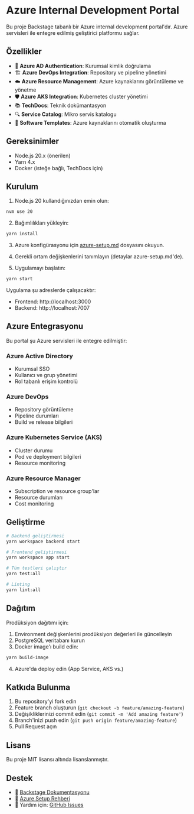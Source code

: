 # Azure Internal Development Portal

Bu proje Backstage tabanlı bir Azure internal development portal'dır. Azure servisleri ile entegre edilmiş geliştirici platformu sağlar.

## Özellikler

- 🔐 **Azure AD Authentication**: Kurumsal kimlik doğrulama
- 🏗️ **Azure DevOps Integration**: Repository ve pipeline yönetimi  
- ☁️ **Azure Resource Management**: Azure kaynaklarını görüntüleme ve yönetme
- 🛡️ **Azure AKS Integration**: Kubernetes cluster yönetimi
- 📚 **TechDocs**: Teknik dokümantasyon
- 🔍 **Service Catalog**: Mikro servis katalogu
- 🚀 **Software Templates**: Azure kaynaklarını otomatik oluşturma

## Gereksinimler

- Node.js 20.x (önerilen)
- Yarn 4.x
- Docker (isteğe bağlı, TechDocs için)

## Kurulum

1. Node.js 20 kullandığınızdan emin olun:
```bash
nvm use 20
```

2. Bağımlılıkları yükleyin:
```bash
yarn install
```

3. Azure konfigürasyonu için [azure-setup.md](./azure-setup.md) dosyasını okuyun.

4. Gerekli ortam değişkenlerini tanımlayın (detaylar azure-setup.md'de).

5. Uygulamayı başlatın:
```bash
yarn start
```

Uygulama şu adreslerde çalışacaktır:
- Frontend: http://localhost:3000
- Backend: http://localhost:7007

## Azure Entegrasyonu

Bu portal şu Azure servisleri ile entegre edilmiştir:

### Azure Active Directory
- Kurumsal SSO
- Kullanıcı ve grup yönetimi
- Rol tabanlı erişim kontrolü

### Azure DevOps
- Repository görüntüleme
- Pipeline durumları
- Build ve release bilgileri

### Azure Kubernetes Service (AKS)
- Cluster durumu
- Pod ve deployment bilgileri
- Resource monitoring

### Azure Resource Manager
- Subscription ve resource group'lar
- Resource durumları
- Cost monitoring

## Geliştirme

```bash
# Backend geliştirmesi
yarn workspace backend start

# Frontend geliştirmesi  
yarn workspace app start

# Tüm testleri çalıştır
yarn test:all

# Linting
yarn lint:all
```

## Dağıtım

Prodüksiyon dağıtımı için:

1. Environment değişkenlerini prodüksiyon değerleri ile güncelleyin
2. PostgreSQL veritabanı kurun
3. Docker image'ı build edin:

```bash
yarn build-image
```

4. Azure'da deploy edin (App Service, AKS vs.)

## Katkıda Bulunma

1. Bu repository'yi fork edin
2. Feature branch oluşturun (`git checkout -b feature/amazing-feature`)
3. Değişikliklerinizi commit edin (`git commit -m 'Add amazing feature'`)
4. Branch'inizi push edin (`git push origin feature/amazing-feature`)
5. Pull Request açın

## Lisans

Bu proje MIT lisansı altında lisanslanmıştır.

## Destek

- 📖 [Backstage Dokumentasyonu](https://backstage.io/docs)
- 🚀 [Azure Setup Rehberi](./azure-setup.md)
- 💬 Yardım için: [GitHub Issues](./issues)
